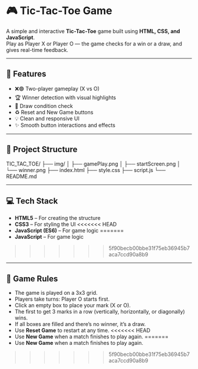 # 🎮 Tic-Tac-Toe Game

A simple and interactive **Tic-Tac-Toe** game built using **HTML, CSS, and JavaScript**.  
Play as Player X or Player O — the game checks for a win or a draw, and gives real-time feedback.

---

## 🚀 Features

- ❌🟢 Two-player gameplay (X vs O)
- 🏆 Winner detection with visual highlights
- 🤝 Draw condition check
- ♻️ Reset and New Game buttons
- 💡 Clean and responsive UI
- ✨ Smooth button interactions and effects

---

## 📁 Project Structure

TIC_TAC_TOE/
├── img/
│   ├── gamePlay.png
│   ├── startScreen.png
│   └── winner.png
├── index.html
├── style.css
├── script.js
└── README.md

---

## 💻 Tech Stack

- **HTML5** – For creating the structure
- **CSS3** – For styling the UI
<<<<<<< HEAD
- **JavaScript (ES6)** – For game logic
=======
- **JavaScript** – For game logic
>>>>>>> 5f90becb00bbe31f75eb36945b7aca7ccd90a8b9

---

## 🧠 Game Rules

- The game is played on a 3x3 grid.
- Players take turns: Player O starts first.
- Click an empty box to place your mark (X or O).
- The first to get 3 marks in a row (vertically, horizontally, or diagonally) wins.
- If all boxes are filled and there’s no winner, it’s a draw.
- Use **Reset Game** to restart at any time.
<<<<<<< HEAD
- Use **New Game** when a match finishes to play again.
=======
- Use **New Game** when a match finishes to play again.
>>>>>>> 5f90becb00bbe31f75eb36945b7aca7ccd90a8b9
